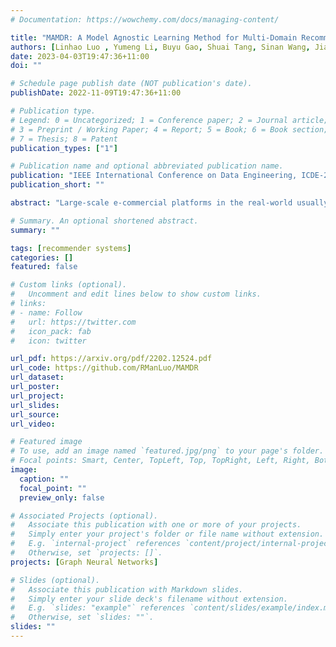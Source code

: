 ```yaml
---
# Documentation: https://wowchemy.com/docs/managing-content/

title: "MAMDR: A Model Agnostic Learning Method for Multi-Domain Recommendation"
authors: [Linhao Luo , Yumeng Li, Buyu Gao, Shuai Tang, Sinan Wang, Jiancheng Li, Tanchao Zhu, Jiancai Liu, Zhao Li,  Shirui Pan]
date: 2023-04-03T19:47:36+11:00
doi: ""

# Schedule page publish date (NOT publication's date).
publishDate: 2022-11-09T19:47:36+11:00

# Publication type.
# Legend: 0 = Uncategorized; 1 = Conference paper; 2 = Journal article;
# 3 = Preprint / Working Paper; 4 = Report; 5 = Book; 6 = Book section;
# 7 = Thesis; 8 = Patent
publication_types: ["1"]

# Publication name and optional abbreviated publication name.
publication: "IEEE International Conference on Data Engineering, ICDE-23, Anaheim, California, United States, April 3 - 7, 2022 (CORE A*)"
publication_short: ""

abstract: "Large-scale e-commercial platforms in the real-world usually contain various recommendation scenarios (domains) to meet demands of diverse customer groups. Multi-Domain Recommendation (MDR), which aims to jointly improve recommendations on all domains, has attracted increasing attention from practitioners and researchers. Existing MDR methods often employ a shared structure to leverage reusable features for all domains and several specific parts to capture domain-specific information. However, data from different domains may conflict with each other and cause shared parameters to stay at a compromised position on the optimization landscape. This could deteriorate the overall performance. Despite the specific parameters are separately learned for each domain, they can easily overfit on data sparsity domains. Furthermore, data distribution differs across domains, making it challenging to develop a general model that can be applied to all circumstances. To address these problems, we propose a novel model agnostic learning method, namely MAMDR, for the multi-domain recommendation. Specifically, we first propose a Domain Negotiation (DN) strategy to alleviate the conflict between domains and learn better shared parameters. Then, we develop a Domain Regularization (DR) scheme to improve the generalization ability of specific parameters by learning from other domains. Finally, we integrate these components into a unified framework and present MAMDR which can be applied to any model structure to perform multi-domain recommendation. Extensive experiments on various real-world datasets and online applications demonstrate both the effectiveness and generalizability of MAMDR."

# Summary. An optional shortened abstract.
summary: ""

tags: [recommender systems]
categories: []
featured: false

# Custom links (optional).
#   Uncomment and edit lines below to show custom links.
# links:
# - name: Follow
#   url: https://twitter.com
#   icon_pack: fab
#   icon: twitter

url_pdf: https://arxiv.org/pdf/2202.12524.pdf
url_code: https://github.com/RManLuo/MAMDR
url_dataset:
url_poster:
url_project:
url_slides:
url_source:
url_video:

# Featured image
# To use, add an image named `featured.jpg/png` to your page's folder. 
# Focal points: Smart, Center, TopLeft, Top, TopRight, Left, Right, BottomLeft, Bottom, BottomRight.
image:
  caption: ""
  focal_point: ""
  preview_only: false

# Associated Projects (optional).
#   Associate this publication with one or more of your projects.
#   Simply enter your project's folder or file name without extension.
#   E.g. `internal-project` references `content/project/internal-project/index.md`.
#   Otherwise, set `projects: []`.
projects: [Graph Neural Networks]

# Slides (optional).
#   Associate this publication with Markdown slides.
#   Simply enter your slide deck's filename without extension.
#   E.g. `slides: "example"` references `content/slides/example/index.md`.
#   Otherwise, set `slides: ""`.
slides: ""
---
```

